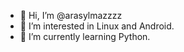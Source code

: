 - 👋 Hi, I’m @arasylmazzzz
- 👀 I’m interested in Linux and Android.
- 🌱 I’m currently learning Python.
